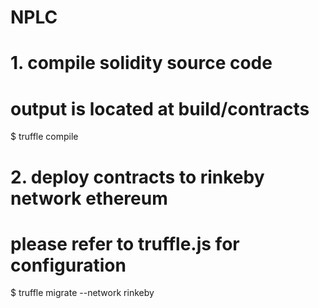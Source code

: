 # NPLC


# 1. compile solidity source code
# output is located at build/contracts
$ truffle compile

# 2. deploy contracts to rinkeby network ethereum
# please refer to truffle.js for configuration
$ truffle migrate --network rinkeby
